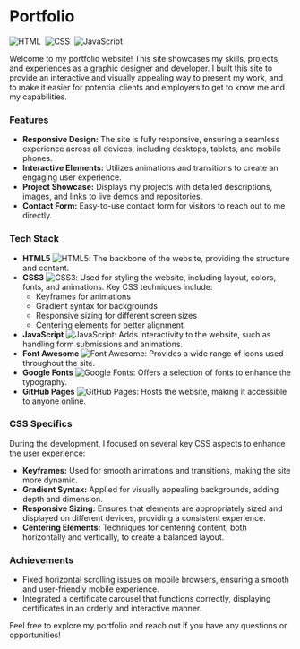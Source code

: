 # Portfolio
![HTML](https://img.shields.io/badge/HTML-HTML5-05122A?style=for-the-badge&logo=HTML5)&nbsp;
![CSS](https://img.shields.io/badge/CSS-CSS3-05122A?style=for-the-badge&logo=CSS3&logoColor=1572B6)&nbsp;
![JavaScript](https://img.shields.io/badge/JavaScript-JS-05122A?style=for-the-badge&logo=javascript)&nbsp;

Welcome to my portfolio website! This site showcases my skills, projects, and experiences as a graphic designer and developer. I built this site to provide an interactive and visually appealing way to present my work, and to make it easier for potential clients and employers to get to know me and my capabilities.

### Features

- **Responsive Design:** The site is fully responsive, ensuring a seamless experience across all devices, including desktops, tablets, and mobile phones.
- **Interactive Elements:** Utilizes animations and transitions to create an engaging user experience.
- **Project Showcase:** Displays my projects with detailed descriptions, images, and links to live demos and repositories.
- **Contact Form:** Easy-to-use contact form for visitors to reach out to me directly.

### Tech Stack

- **HTML5** ![HTML5](https://img.shields.io/badge/HTML5-E34F26?style=for-the-badge&logo=html5&logoColor=white): The backbone of the website, providing the structure and content.
- **CSS3** ![CSS3](https://img.shields.io/badge/CSS3-1572B6?style=for-the-badge&logo=css3&logoColor=white): Used for styling the website, including layout, colors, fonts, and animations. Key CSS techniques include:
  - Keyframes for animations
  - Gradient syntax for backgrounds
  - Responsive sizing for different screen sizes
  - Centering elements for better alignment
- **JavaScript** ![JavaScript](https://img.shields.io/badge/JavaScript-F7DF1E?style=for-the-badge&logo=javascript&logoColor=black): Adds interactivity to the website, such as handling form submissions and animations.
- **Font Awesome** ![Font Awesome](https://img.shields.io/badge/Font%20Awesome-339AF0?style=for-the-badge&logo=fontawesome&logoColor=white): Provides a wide range of icons used throughout the site.
- **Google Fonts** ![Google Fonts](https://img.shields.io/badge/Google%20Fonts-4285F4?style=for-the-badge&logo=google-fonts&logoColor=white): Offers a selection of fonts to enhance the typography.
- **GitHub Pages** ![GitHub Pages](https://img.shields.io/badge/GitHub%20Pages-100000?style=for-the-badge&logo=github&logoColor=white): Hosts the website, making it accessible to anyone online.

### CSS Specifics

During the development, I focused on several key CSS aspects to enhance the user experience:

- **Keyframes:** Used for smooth animations and transitions, making the site more dynamic.
- **Gradient Syntax:** Applied for visually appealing backgrounds, adding depth and dimension.
- **Responsive Sizing:** Ensures that elements are appropriately sized and displayed on different devices, providing a consistent experience.
- **Centering Elements:** Techniques for centering content, both horizontally and vertically, to create a balanced layout.

### Achievements

- Fixed horizontal scrolling issues on mobile browsers, ensuring a smooth and user-friendly mobile experience.
- Integrated a certificate carousel that functions correctly, displaying certificates in an orderly and interactive manner.

Feel free to explore my portfolio and reach out if you have any questions or opportunities!
